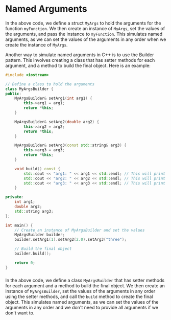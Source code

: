 # Named Arguments
In the above code, we define a struct `MyArgs` to hold the arguments for the function `myFunction`. We then create an instance of `MyArgs`, set the values of the arguments, and pass the instance to `myFunction`. This simulates named arguments, as we can set the values of the arguments in any order when we create the instance of `MyArgs`.

Another way to simulate named arguments in C++ is to use the Builder pattern. This involves creating a class that has setter methods for each argument, and a method to build the final object. Here is an example:

```cpp
#include <iostream>

// Define a class to hold the arguments
class MyArgsBuilder {
public:
    MyArgsBuilder& setArg1(int arg1) {
        this->arg1 = arg1;
        return *this;
    }

    MyArgsBuilder& setArg2(double arg2) {
        this->arg2 = arg2;
        return *this;
    }

    MyArgsBuilder& setArg3(const std::string& arg3) {
        this->arg3 = arg3;
        return *this;
    }

    void build() const {
        std::cout << "arg1: " << arg1 << std::endl; // This will print the value of arg1
        std::cout << "arg2: " << arg2 << std::endl; // This will print the value of arg2
        std::cout << "arg3: " << arg3 << std::endl; // This will print the value of arg3
    }

private:
    int arg1;
    double arg2;
    std::string arg3;
};

int main() {
    // Create an instance of MyArgsBuilder and set the values
    MyArgsBuilder builder;
    builder.setArg1(1).setArg2(2.0).setArg3("three");

    // Build the final object
    builder.build();

    return 0;
}
```

##### 
In the above code, we define a class `MyArgsBuilder` that has setter methods for each argument and a method to build the final object. We then create an instance of `MyArgsBuilder`, set the values of the arguments in any order using the setter methods, and call the `build` method to create the final object. This simulates named arguments, as we can set the values of the arguments in any order and we don't need to provide all arguments if we don't want to.